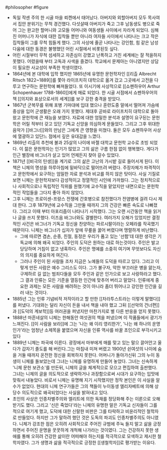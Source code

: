 #philosopher #figure
- 독일 작센 주의 한 시골 마을 뢰켄에서 태어났다. 아버지와 외할아버지 모두 목사여서 집안 분위기는 무척 경건했다. 다섯살때 아버지가 죽고 그후 남동생도 병으로 죽어 그는 완고한 할머니와 고모들 어머니와 여동생들 사이에서 자라게 되었다. 심해진 어머니가 자식에 대한 집착들 뿐만 아니라 여자들 사이에서 나타나는 크고 작은 집착들이 그를 무척 힘들게 했다. 그의 사상에 줄곧 나타나는 강인함, 힘 같은 남성다움에 대한 동경은 불행했던 어린 시절에서 비롯된듯 싶다.
- 어린 시절부터 무척 섬세하고 자존심이 강했고 난폭하고 거친 세계에는 잘 적을하지 못했다. 어렸을때 부터 고독과 사색을 즐겼다. 학교에서 문제아는 아니였지만 상담이 필요한 사교성이 부족한 학생이였다.
- 1864년에 본 대학에 입학 했지만 1865년에 유명한 문헌학자인 [[리츨 Albrecht Ritsch 1822~1889]]를 쫓아 라이프치히 대학으로 옮겨 갔고 그곳에서 고전을 다루고 연구하는 문헌학에 빠져들었다. 또 이시기에 사상적으로 [[쇼펜하우어 Arthur Schopenhauer 1788-1860]]에게 매료 되었다. 한 시골 서점에서 쇼펜하우어의 책 [[의지와 표상으로서의 세계]]를 보구 강한 충격을 받았다.
- 1867년 군복무를 위해 포병 기마대에 입대 했으나 훈련도중 말에서 떨어져 가슴에 중상을 입어 군생활은 오래 가지 못했다. 제대후 곧바로 라이프치히 대학으로 돌아왔고 문헌학에 큰 재능을 보였다.  자료에 대한 엄밀한 분석과 설명이 요구된는 문헌학은 어릴 적부터 갖고 있던 기독교 신앙을 의심하게 문들었다. 그리고 그후 위대한 음악가 [[바그너]]와의 만남은 그에게 큰 영향을 미쳤다. 둘은 모두 쇼펜하우어 사상에 열광하고 있단느 점에서 깊은 유대감을 느꼈다.
- 1869년 리츨의 추천에 불과 25살의 나이에 바젤 대학교 문헌학 교수로 초빙 되었다. 이 젊은 문헌학자는 인기가 많았고 그의 삶은 구름 한점 없이 행복했다. 게다가 인근 별장에 바그너가 살고 있어 언제든지 찾아 갈수 있었다.
- 1871년 [[비극의 탄생]]을 계기로 그의 삶은 고난의 가시밭 길로 들어서게 된다. 이 책은 니체의 명성을 하루아침에 밑바닥으로 떨어뜨려 버렸다. 주장자체가 파격적이고 문헌학에서 요구하는 엄밀한 자료 분석과 비교를 하지 않은 탓이다. 사실 기질로 보면 니체는 문헌학자보다 감성적이고 정열적인 시인에 가까웠다. 그는 정치적으로나 사회적으로나 독립적인 직위를 원했기에 교수직을 맡았지만 내면으로는 문헌학적인 작업들을 그다지 좋아 하지 않았다.
- 그후 니체는 프로이센-프랑스 전쟁에 간호병으로 참전했다가 전염병에 걸려 다시 제대 한다. 그후 1879년에 교수직을 그만둘 때까지 그의 건강은 빠른 속도로 나빠졌다. 그리고 이때 부터 아포리즘이 나타나기 시작했다. 그는 오랜 시간동안 책을 읽거나 글을 쓰지 못했다. 이즈음 바그너와도 결별한다. 여러가지 오해가 있었지만 결정적인 사건은 바그너가 기독교 정신을 찬양하는 파르시팔이라는 오페라를 작곡했기 때문이다. 니체는 바그너가 십자가 앞에 무릎을 꿇어 버렸다며 맹렬하게 비난했다.
    - 그에 따르면 겸손, 순종, 친절, 동정은 우리가 품고 있는 '선함'데 대한 생각은 기독교에 의해 왜곡 되었다. 주인의 도덕은 원하는 대로 하는것이다. 주인은 발고 당당하며 거침이 없고 냉혹하다. 주인은 명예를 소중히 여기며 무엇보다도 자신의 의지를 중요하게 여긴다.
    - 그러나 주인이 된 사람들 조차 지금은 노예들의 도덕을 따르고 있다. 그리고 이렇게 만든 사람은 예수 그리스도 이다. 그가 불구자, 악한 부끄러운 병을 앓는자, 구제하르 길 없는 범죄다들을 모두 주인과 같은 인가으로 보고 사랑하라고  했다. 그 결과 인류는 모든 기준을 열등한 인간에 맞추어 버리고 말았다. 인류에게 중요한 과제는 모든 사람을 배려하는 것이 아니라 좀더 뛰어나고 강인한 인간을 길러 내는 것이다.
- 1885년 그는 인류 기념비적 저작이라고 할 만한 [[차라투스트라는 이렇게 말했다]]를 퍼냈다. 기대와는 달리 자신이 돈을 내서 책을 내야 했고 그뒤 [[선악의 건너편]]과 [[도덕의 계보학]]등 여러권을 퍼냈지만 마찬가지로 별 다른 반응을 얻지 못했다.
- 1888년 마흔네살의 니체는 한해동안 여섯권의 책을 퍼냈으며 이 작품들에서 광기가 느껴진다. [[이 사람을 보라]]에 그는 '나는 왜 이리 영리한가', '나는 왜 하나의 운명인가'라는 엄청난 소제목을 붙였으며 자신을 인류 역사를 바꿀 초인으로 부각시키고 있다
- 1889년 니체는 파국에 이른다. 광장에서 마부에게 매를 맞고 있는 말으 끌어안고 울다가 갑자기 졸도를 해 버린다.그는 마침내 미쳐 버렸고 1900년 쉰여섯의 나이에 숨을 거둘 때까지 온전한 정신을 회복하지 못한다. 어머니가 돌아가신뒤 그의 누이 동생이 니체를 돌보았는데 그녀는 니체를 유명하게 만들어 놓았다. 그녀는 신속하게 '니체 문헌 보관소'를 만든뒤, 니체의 글을 체계적으로 모으고 편집하여 출판했다. 그녀는 니체의 글을 의도적으로 생략하거나 과장함으로써 시대가 요구하는 입맛에 맞춰서 내놓았다. 비로서 니체는 유명해 지기 시작했지만 정작 본인은 이 사실을 알수가 없었다. 현대의 니체 연구가들은 그의 책들이 누이동생 엘리자베트에 의해 상당수 의도적으로 왜곡되었다는 사실을 밝혀내고 있다.
- 초인의 사상은 인종차별주의와 엘리트에 의한 독재를 정당화해 주는 이론으로 오해 받기도 했다. 그리고 '신은 죽었다'라는 니체의 유명한 말은 기독교 신자들이 그를 적으로 여기게 했고, 도덕에 대한 신랄한 비판은 그를 타락하고 비윤리적인 철학자로 만들었다. 하지만 그가 말하려 했던 것은 도독의 파괴도 인종차별주의도 아니였다. 니체가 강조한 점은 오히려 사회적으로 주어진 규범에 주눅 들지 말고 삶을 긍정하면서 주어진 운명을 꿋꿋하게 개척해 나가라는 것이였다. 그는 건강하지 못한 생애를 통해 오히려 건강한 삶이란 어떠해야 하는지를 적극적으로 모색하고 제시한 철학자였다. 그가 생명과 삶을 적극적으로 긍정한 [[생철학자]]로 평가받는 이유다.
